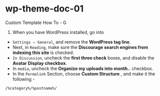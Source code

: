 # wp-theme-doc-01
Custom Template How To - G


1. When you have WordPress installed, go into
- `Settings – General`, and remove the __WordPress tag line__.
- Next, in `Reading`, make sure the __Discourage search engines from indexing this site__ is checked.
- `In Discussion`, uncheck the __first three check__ boxes, and disable the __Avatar Display checkbox__. 
- In `media`, uncheck the __Organize my uploads into month..__ checkbox. 
- In the `Permalink` Section, choose __Custom Structure__ , and make it the following - 
```
/%category%/%postname%/
```


